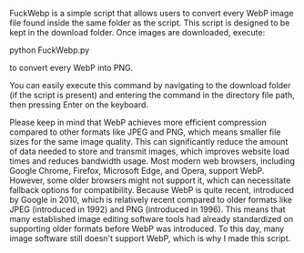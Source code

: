FuckWebp is a simple script that allows users to convert every WebP image file found inside the same folder as the script. 
This script is designed to be kept in the download folder. Once images are downloaded, execute:

python FuckWebp.py

to convert every WebP into PNG.

You can easily execute this command by navigating to the download folder (if the script is present)
and entering the command in the directory file path, then pressing Enter on the keyboard.

Please keep in mind that WebP achieves more efficient compression compared to other formats like JPEG and PNG, which means smaller file sizes for the same image quality. This can significantly reduce the amount of data needed to store and transmit images, which improves website load times and reduces bandwidth usage. Most modern web browsers, including Google Chrome, Firefox, Microsoft Edge, and Opera, support WebP. However, some older browsers might not support it, which can necessitate fallback options for compatibility. Because WebP is quite recent, introduced by Google in 2010, which is relatively recent compared to older formats like JPEG (introduced in 1992) and PNG (introduced in 1996). This means that many established image editing software tools had already standardized on supporting older formats before WebP was introduced. To this day, many image software still doesn't support WebP, which is why I made this script.
